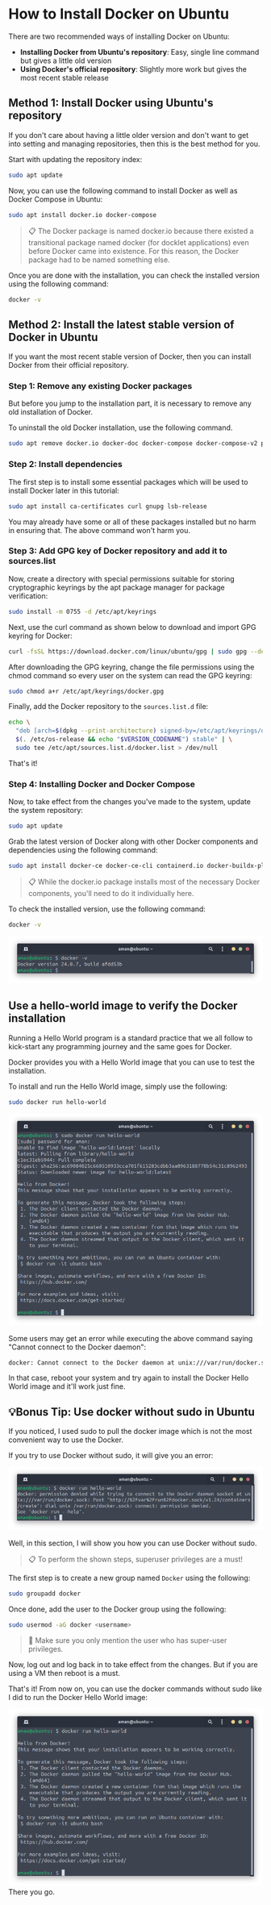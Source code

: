 # **How to Install Docker on Ubuntu**

There are two recommended ways of installing Docker on Ubuntu:

- **Installing Docker from Ubuntu's repository**: Easy, single line command but gives a little old version
- **Using Docker's official repository**: Slightly more work but gives the most recent stable release

## **Method 1: Install Docker using Ubuntu's repository**

If you don't care about having a little older version and don't want to get into setting and managing repositories, then this is the best method for you.

Start with updating the repository index:
```bash
sudo apt update 
```
Now, you can use the following command to install Docker as well as Docker Compose in Ubuntu:

```bash
sudo apt install docker.io docker-compose
```
>📋
The Docker package is named docker.io because there existed a transitional package named docker (for docklet applications) even before Docker came into existence. For this reason, the Docker package had to be named something else.

Once you are done with the installation, you can check the installed version using the following command:

```bash
docker -v
```

## **Method 2: Install the latest stable version of Docker in Ubuntu**

If you want the most recent stable version of Docker, then you can install Docker from their official repository.

### **Step 1: Remove any existing Docker packages**

But before you jump to the installation part, it is necessary to remove any old installation of Docker.

To uninstall the old Docker installation, use the following command.
```bash
sudo apt remove docker.io docker-doc docker-compose docker-compose-v2 podman-docker containerd runc
```
### **Step 2: Install dependencies**

The first step is to install some essential packages which will be used to install Docker later in this tutorial:
```bash
sudo apt install ca-certificates curl gnupg lsb-release
```
You may already have some or all of these packages installed but no harm in ensuring that. The above command won't harm you.

### **Step 3: Add GPG key of Docker repository and add it to sources.list**

Now, create a directory with special permissions suitable for storing cryptographic keyrings by the apt package manager for package verification:
```bash
sudo install -m 0755 -d /etc/apt/keyrings
```
Next, use the curl command as shown below to download and import GPG keyring for Docker:
```bash
curl -fsSL https://download.docker.com/linux/ubuntu/gpg | sudo gpg --dearmor -o /etc/apt/keyrings/docker.gpg
```
After downloading the GPG keyring, change the file permissions using the chmod command so every user on the system can read the GPG keyring:
```bash
sudo chmod a+r /etc/apt/keyrings/docker.gpg
```
Finally, add the Docker repository to the `sources.list.d` file:
```bash
echo \
  "deb [arch=$(dpkg --print-architecture) signed-by=/etc/apt/keyrings/docker.gpg] https://download.docker.com/linux/ubuntu \
  $(. /etc/os-release && echo "$VERSION_CODENAME") stable" | \
  sudo tee /etc/apt/sources.list.d/docker.list > /dev/null
```

That's it!

### **Step 4: Installing Docker and Docker Compose**
Now, to take effect from the changes you've made to the system, update the system repository:
```bash
sudo apt update
```
Grab the latest version of Docker along with other Docker components and dependencies using the following command:
```bash
sudo apt install docker-ce docker-ce-cli containerd.io docker-buildx-plugin docker-compose-plugin
```

>📋
While the docker.io package installs most of the necessary Docker components, you'll need to do it individually here.

To check the installed version, use the following command:
```bash
docker -v
```

![docker version image](./images/docker-v.png)

## **Use a hello-world image to verify the Docker installation**

Running a Hello World program is a standard practice that we all follow to kick-start any programming journey and the same goes for Docker.

Docker provides you with a Hello World image that you can use to test the installation.

To install and run the Hello World image, simply use the following:
```bash
sudo docker run hello-world
```
![Run hello world docker image in Ubuntu](./images/hello-world-docker.png)

Some users may get an error while executing the above command saying "Cannot connect to the Docker daemon":
```bash
docker: Cannot connect to the Docker daemon at unix:///var/run/docker.sock. Is the docker daemon running?
```
In that case, reboot your system and try again to install the Docker Hello World image and it'll work just fine.

## **💡Bonus Tip: Use docker without sudo in Ubuntu**

If you noticed, I used sudo to pull the docker image which is not the most convenient way to use the Docker.

If you try to use Docker without sudo, it will give you an error:

![Docker sudo error in Ubuntu](./images/hello-world-error.png)

Well, in this section, I will show you how you can use Docker without sudo.

>📋
To perform the shown steps, superuser privileges are a must!

The first step is to create a new group named `Docker` using the following:
```bash
sudo groupadd docker
```
Once done, add the user to the Docker group using the following:
```bash
sudo usermod -aG docker <username>
```
>🚧
Make sure you only mention the user who has super-user privileges.

Now, log out and log back in to take effect from the changes. But if you are using a VM then reboot is a must.

That's it! From now on, you can use the docker commands without sudo like I did to run the Docker Hello World image:

![Use docker without sudo in Ubuntu](./images/wo-sudo-hello-world.png)
There you go.